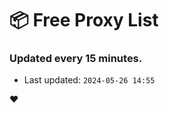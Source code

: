 # :package: Free Proxy List
### Updated every 15 minutes.

- Last updated: `2024-05-26 14:55`

:heart:
